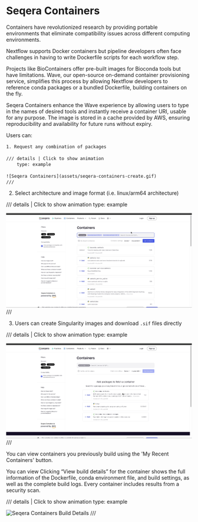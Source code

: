 # Seqera Containers

Containers have revolutionized research by providing portable environments that eliminate compatibility issues across different computing environments.

Nextflow supports Docker containers but pipeline developers often face challenges in having to write Dockerfile scripts for each workflow step.

Projects like BioContainers offer pre-built images for Bioconda tools but have limitations. Wave, our open-source on-demand container provisioning service, simplifies this process by allowing Nextflow developers to reference conda packages or a bundled Dockerfile, building containers on the fly.

Seqera Containers enhance the Wave experience by allowing users to type in the names of desired tools and instantly receive a container URI, usable for any purpose. The image is stored in a cache provided by AWS, ensuring reproducibility and availability for future runs without expiry.


Users can:

    1. Request any combination of packages

    /// details | Click to show animation
        type: example

    ![Seqera Containers](assets/seqera-containers-create.gif)
    ///

2. Select architecture and image format (i.e. linux/arm64 architecture)

/// details | Click to show animation
    type: example

![Multi-arch Containers](assets/seqera-containers-arch-settings.gif)
///

3. Users can create Singularity images and download `.sif` files directly

/// details | Click to show animation
    type: example

![Seqera Containers](assets/seqera-containers-create.gif)
///

You can view containers you previously build using the 'My Recent Containers' button. 

You can view Clicking “View build details” for the container shows the full information of the Dockerfile, conda environment file, and build settings, as well as the complete build logs. Every container includes results from a security scan.

/// details | Click to show animation
    type: example

![Seqera Containers Build Details](assets/seqera-containers-build-details.gif)
///